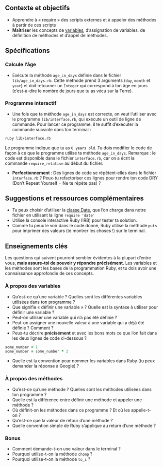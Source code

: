 ## Contexte et objectifs

- Apprendre à « require » des scripts externes et à appeler des méthodes à partir de ces scripts
- **Maîtriser** les concepts de [variables](https://fr.wikipedia.org/wiki/Variable_(informatique)), d’assignation de variables, de définition de méthodes et d’appel de méthodes.

## Spécifications

### Calcule l’âge

- Exécute la méthode `age_in_days` définie dans le fichier `lib/age_in_days.rb`. Cette méthode prend 3 arguments (`day`, `month` et `year`) et doit retourner un `Integer` qui correspond à ton âge en jours (c’est-à-dire le nombre de jours que tu as vécu sur la Terre).

### Programme interactif

- Une fois que ta méthode `age_in_days` est correcte, on veut l’utiliser avec le programme `lib/interface.rb`, qui exécute un outil de ligne de commande. Pour lancer ce programme, il te suffit d’exécuter la commande suivante dans ton terminal :

```bash
ruby lib/interface.rb
```

Le programme indique que tu as `0 years old`. Tu dois modifier le code de façon à ce que le programme utilise ta méthode `age_in_days`. Remarque : le code est disponible dans le fichier `interface.rb`, car on a écrit la commande `require_relative` au début du fichier.

- **Perfectionnement** : Des lignes de code se répètent-elles dans le fichier `interface.rb` ? Peux-tu refactoriser ces lignes pour rendre ton code DRY (Don’t Repeat Yourself = Ne te répète pas) ?

## Suggestions et ressources complémentaires

- Tu peux choisir d’utiliser la [classe Date](https://ruby-doc.org/stdlib-2.2.10/libdoc/date/rdoc/Date.html), que l’on charge dans notre fichier en utilisant la ligne `require 'date'`
- Utilise la console interactive Ruby (IRB) pour tester ta solution.
- Comme tu peux le voir dans le code donné, Ruby utilise la méthode `puts` pour imprimer des valeurs (te montrer les choses !) sur le terminal.

## Enseignements clés

Les questions qui suivent pourront sembler évidentes à la plupart d’entre vous, **mais assure-toi de pouvoir y répondre précisément**. Les variables et les méthodes sont les bases de la programmation Ruby, et tu dois avoir une connaissance approfondie de ces concepts.

### À propos des variables

- Qu’est-ce qu’une variable ? Quelles sont les différentes variables utilisées dans ton programme ?
- Que signifie « définir une variable » ? Quelle est la syntaxe à utiliser pour définir une variable ?
- Peut-on utiliser une variable qui n’a pas été définie ?
- Peut-on assigner une nouvelle valeur à une variable qui a déjà été définie ? Comment ?
- Peux-tu décrire **précisément** et avec les bons mots ce que l’on fait dans les deux lignes de code ci-dessous ?

```ruby
some_number = 1
some_number = some_number * 2
```

- Quelle est la convention pour nommer les variables dans Ruby (tu peux demander la réponse à Google) ?

### À propos des méthodes

- Qu’est-ce qu’une méthode ? Quelles sont les méthodes utilisées dans ton programme ?
- Quelle est la différence entre définir une méthode et appeler une méthode ?
- Où définit-on les méthodes dans ce programme ? Et où les appelle-t-on ?
- Qu’est-ce que la valeur de retour d’une méthode ?
- Quelle convention simple de Ruby s’applique au return d’une méthode ?

### Bonus

- Comment demande-t-on une valeur dans le terminal ?
- Pourquoi utilise-t-on la méthode `chomp` ?
- Pourquoi utilise-t-on la méthode `to_i` ?
